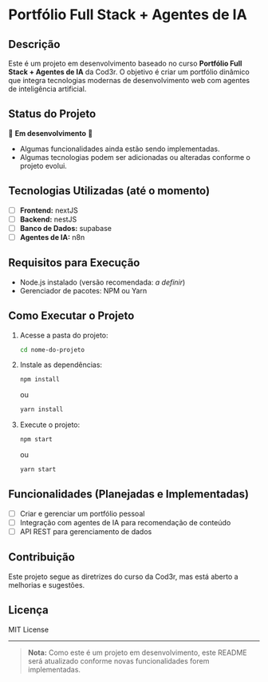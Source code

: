 # Portfólio Full Stack + Agentes de IA

## Descrição
Este é um projeto em desenvolvimento baseado no curso **Portfólio Full Stack + Agentes de IA** da Cod3r. O objetivo é criar um portfólio dinâmico que integra tecnologias modernas de desenvolvimento web com agentes de inteligência artificial.

## Status do Projeto
🚧 **Em desenvolvimento** 🚧

- Algumas funcionalidades ainda estão sendo implementadas.
- Algumas tecnologias podem ser adicionadas ou alteradas conforme o projeto evolui.

## Tecnologias Utilizadas (até o momento)
- [ ] **Frontend:** nextJS
- [ ] **Backend:** nestJS
- [ ] **Banco de Dados:** supabase
- [ ] **Agentes de IA:** n8n

## Requisitos para Execução
- Node.js instalado (versão recomendada: _a definir_)
- Gerenciador de pacotes: NPM ou Yarn

## Como Executar o Projeto

1. Acesse a pasta do projeto:
   ```bash
   cd nome-do-projeto
   ```
2. Instale as dependências:
   ```bash
   npm install
   ```
   ou
   ```bash
   yarn install
   ```
3. Execute o projeto:
   ```bash
   npm start
   ```
   ou
   ```bash
   yarn start
   ```

## Funcionalidades (Planejadas e Implementadas)
- [ ] Criar e gerenciar um portfólio pessoal
- [ ] Integração com agentes de IA para recomendação de conteúdo
- [ ] API REST para gerenciamento de dados

## Contribuição
Este projeto segue as diretrizes do curso da Cod3r, mas está aberto a melhorias e sugestões.

## Licença
MIT License

---

> **Nota:** Como este é um projeto em desenvolvimento, este README será atualizado conforme novas funcionalidades forem implementadas.

